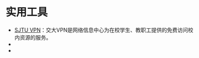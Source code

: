 # 实用工具

* [SJTU VPN](https://net.sjtu.edu.cn/xxfw/VPN.htm)：交大VPN是网络信息中心为在校学生、教职工提供的免费访问校内资源的服务。
*
*

##
